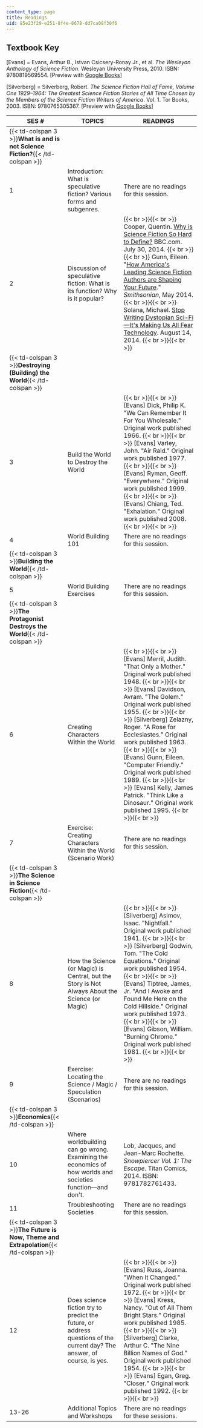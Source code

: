 ```yaml
---
content_type: page
title: Readings
uid: 85e23f29-e251-8f4e-8678-dd7ca08f30f6
---
```


Textbook Key
------------

\[Evans\] = Evans, Arthur B., Istvan Csicsery-Ronay Jr., et al. _The Wesleyan Anthology of Science Fiction_. Wesleyan University Press, 2010. ISBN: 9780819569554. \[Preview with [Google Books](http://books.google.com/books?id=o5jqijleJT4C&pg=PAfrontcover)\]

\[Silverberg\] = Silverberg, Robert. _The Science Fiction Hall of Fame, Volume One 1929–1964: The Greatest Science Fiction Stories of All Time Chosen by the Members of the Science Fiction Writers of America_. Vol. 1. Tor Books, 2003. ISBN: 9780765305367. \[Preview with [Google Books](http://books.google.com/books?id=zG6TqbiMLjQC&pg=PAfrontcover)\]

| SES # | TOPICS | READINGS |
| --- | --- | --- |
| {{< td-colspan 3 >}}**What is and is not Science Fiction?**{{< /td-colspan >}} |||
| 1 | Introduction: What is speculative fiction? Various forms and subgenres. | There are no readings for this session. |
| 2 | Discussion of speculative fiction: What is its function? Why is it popular? |  {{< br >}}{{< br >}} Cooper, Quentin. [Why is Science Fiction So Hard to Define?](http://www.bbc.com/future/story/20140729-what-is-and-isnt-sci-fi) BBC.com. July 30, 2014. {{< br >}}{{< br >}} Gunn, Eileen. "[How America's Leading Science Fiction Authors are Shaping Your Future](http://www.smithsonianmag.com/arts-culture/how-americas-leading-science-fiction-authors-are-shaping-your-future-180951169/?no-ist)." _Smithsonian_, May 2014. {{< br >}}{{< br >}} Solana, Michael. [Stop Writing Dystopian Sci-Fi—It's Making Us All Fear Technology](http://www.wired.com/2014/08/stop-writing-dystopian-sci-fiits-making-us-all-fear-technology/). August 14, 2014. {{< br >}}{{< br >}}  |
| {{< td-colspan 3 >}}**Destroying (Building) the World**{{< /td-colspan >}} |||
| 3 | Build the World to Destroy the World |  {{< br >}}{{< br >}} \[Evans\] Dick, Philip K. "We Can Remember It For You Wholesale." Original work published 1966. {{< br >}}{{< br >}} \[Evans\] Varley, John. "Air Raid." Original work published 1977. {{< br >}}{{< br >}} \[Evans\] Ryman, Geoff. "Everywhere." Original work published 1999. {{< br >}}{{< br >}} \[Evans\] Chiang, Ted. "Exhalation." Original work published 2008. {{< br >}}{{< br >}}  |
| 4 | World Building 101 | There are no readings for this session. |
| {{< td-colspan 3 >}}**Building the World**{{< /td-colspan >}} |||
| 5 | World Building Exercises | There are no readings for this session. |
| {{< td-colspan 3 >}}**The Protagonist Destroys the World**{{< /td-colspan >}} |||
| 6 | Creating Characters Within the World |  {{< br >}}{{< br >}} \[Evans\] Merril, Judith. "That Only a Mother." Original work published 1948. {{< br >}}{{< br >}} \[Evans\] Davidson, Avram. "The Golem." Original work published 1955. {{< br >}}{{< br >}} \[Silverberg\] Zelazny, Roger. "A Rose for Ecclesiastes." Original work published 1963. {{< br >}}{{< br >}} \[Evans\] Gunn, Eileen. "Computer Friendly." Original work published 1989. {{< br >}}{{< br >}} \[Evans\] Kelly, James Patrick. "Think Like a Dinosaur." Original work published 1995. {{< br >}}{{< br >}}  |
| 7 | Exercise: Creating Characters Within the World (Scenario Work) | There are no readings for this session. |
| {{< td-colspan 3 >}}**The Science in Science Fiction**{{< /td-colspan >}} |||
| 8 | How the Science (or Magic) is Central, but the Story is Not Always About the Science (or Magic) |  {{< br >}}{{< br >}} \[Silverberg\] Asimov, Isaac. "Nightfall." Original work published 1941. {{< br >}}{{< br >}} \[Silverberg\] Godwin, Tom. "The Cold Equations." Original work published 1954. {{< br >}}{{< br >}} \[Evans\] Tiptree, James, Jr. "And I Awoke and Found Me Here on the Cold Hillside." Original work published 1973. {{< br >}}{{< br >}} \[Evans\] Gibson, William. "Burning Chrome." Original work published 1981. {{< br >}}{{< br >}}  |
| 9 | Exercise: Locating the Science / Magic / Speculation (Scenarios) | There are no readings for this session. |
| {{< td-colspan 3 >}}**Economics**{{< /td-colspan >}} |||
| 10 | Where worldbuilding can go wrong. Examining the economics of how worlds and societies function—and don't. | Lob, Jacques, and Jean-Marc Rochette. _Snowpiercer Vol. 1: The Escape_. Titan Comics, 2014. ISBN: 9781782761433. |
| 11 | Troubleshooting Societies | There are no readings for this session. |
| {{< td-colspan 3 >}}**The Future is Now, Theme and Extrapolation**{{< /td-colspan >}} |||
| 12 | Does science fiction try to predict the future, or address questions of the current day? The answer, of course, is yes. |  {{< br >}}{{< br >}} \[Evans\] Russ, Joanna. "When It Changed." Original work published 1972. {{< br >}}{{< br >}} \[Evans\] Kress, Nancy. "Out of All Them Bright Stars." Original work published 1985. {{< br >}}{{< br >}} \[Silverberg\] Clarke, Arthur C. "The Nine Billion Names of God." Original work published 1954. {{< br >}}{{< br >}} \[Evans\] Egan, Greg. "Closer." Original work published 1992. {{< br >}}{{< br >}}  |
| 13-26 | Additional Topics and Workshops | There are no readings for these sessions.